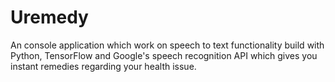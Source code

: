 # Uremedy
An console application which work on speech to text functionality build with Python, TensorFlow and Google's speech recognition API which gives you instant remedies regarding your health issue. 
